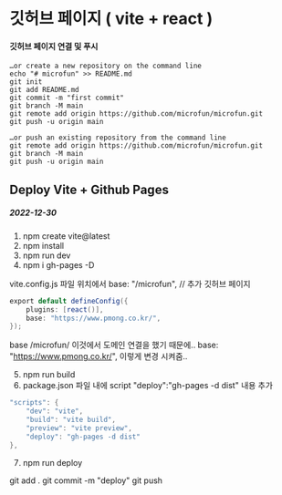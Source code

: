 # 깃허브 페이지 ( vite + react )

#### 깃허브 페이지 연결 및 푸시

```
…or create a new repository on the command line
echo "# microfun" >> README.md
git init
git add README.md
git commit -m "first commit"
git branch -M main
git remote add origin https://github.com/microfun/microfun.git
git push -u origin main
```

```
…or push an existing repository from the command line
git remote add origin https://github.com/microfun/microfun.git
git branch -M main
git push -u origin main
```

## Deploy Vite + Github Pages

##### 2022-12-30

1. npm create vite@latest
2. npm install
3. npm run dev
4. npm i gh-pages -D

vite.config.js 파일 위치에서
base: "/microfun", // 추가 깃허브 페이지

```java
export default defineConfig({
	plugins: [react()],
	base: "https://www.pmong.co.kr/",
});
```

base /microfun/
이것에서 도메인 연결을 했기 때문에..
base: "https://www.pmong.co.kr/",
이렇게 변경 시켜줌..

5. npm run build
6. package.json 파일 내에
   script "deploy":"gh-pages -d dist" 내용 추가

```java
"scripts": {
    "dev": "vite",
    "build": "vite build",
    "preview": "vite preview",
    "deploy": "gh-pages -d dist"
},
```

7. npm run deploy

git add .
git commit -m "deploy"
git push

